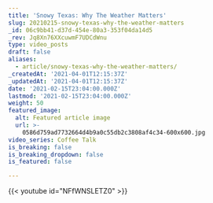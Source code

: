 ```yaml
---
title: 'Snowy Texas: Why The Weather Matters'
slug: 20210215-snowy-texas-why-the-weather-matters
_id: 06c9bb41-d37d-454e-80a3-353f04da14d5
_rev: Jq8Xn76XXcuwmF7UDCdWnu
type: video_posts
draft: false
aliases:
  - article/snowy-texas-why-the-weather-matters/
_createdAt: '2021-04-01T12:15:37Z'
_updatedAt: '2021-04-01T12:15:37Z'
date: '2021-02-15T23:04:00.000Z'
lastmod: '2021-02-15T23:04:00.000Z'
weight: 50
featured_image:
  alt: Featured article image
  url: >-
    0586d759ad7732664d4b9a0c55db2c3808af4c34-600x600.jpg
video_series: Coffee Talk
is_breaking: false
is_breaking_dropdown: false
is_featured: false

---
```

{{< youtube id="NFfWNSLETZ0" >}}